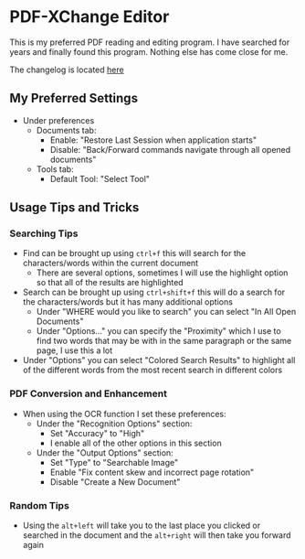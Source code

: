 # PDF-XChange Editor

This is my preferred PDF reading and editing program. I have searched for years and finally found this program. Nothing else has come close for me.

The changelog is located [here](https://www.tracker-software.com/product/pdf-xchange-editor/history)

## My Preferred Settings

- Under preferences
    - Documents tab:
        - Enable: "Restore Last Session when application starts"
        - Disable: "Back/Forward commands navigate through all opened documents"
    - Tools tab:
        - Default Tool: "Select Tool"

## Usage Tips and Tricks

### Searching Tips

- Find can be brought up using `ctrl+f` this will search for the characters/words within the current document
    - There are several options, sometimes I will use the highlight option so that all of the results are highlighted
- Search can be brought up using `ctrl+shift+f` this will do a search for the characters/words but it has many additional options
    - Under "WHERE would you like to search" you can select "In All Open Documents"
    - Under "Options..." you can specify the "Proximity" which I use to find two words that may be with in the same paragraph or the same page, I use this a lot
- Under "Options" you can select "Colored Search Results" to highlight all of the different words from the most recent search in different colors

### PDF Conversion and Enhancement

- When using the OCR function I set these preferences:
    - Under the "Recognition Options" section:
        - Set "Accuracy" to "High"
        - I enable all of the other options in this section
    - Under the "Output Options" section:
        - Set "Type" to "Searchable Image"
        - Enable "Fix content skew and incorrect page rotation"
        - Disable "Create a New Document"

### Random Tips

- Using the `alt+left` will take you to the last place you clicked or searched in the document and the `alt+right` will then take you forward again
